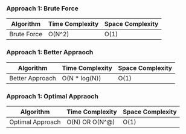 ### Approach 1: Brute Force

| Algorithm              | Time Complexity   | Space Complexity  |
|----------------------- | ----------------- | ----------------- |
| Brute Force            | O(N^2)            | O(1)              |

### Approach 1: Better Appraoch

| Algorithm              | Time Complexity   | Space Complexity  |
|----------------------- | ----------------- | ----------------- |
| Better Approach        | O(N * log(N))     | O(1)              |

### Approach 1: Optimal Appraoch

| Algorithm              | Time Complexity   | Space Complexity  |
|----------------------- | ----------------- | ----------------- |
| Optimal Approach       | O(N) OR O(N^@)    | O(1)              |


